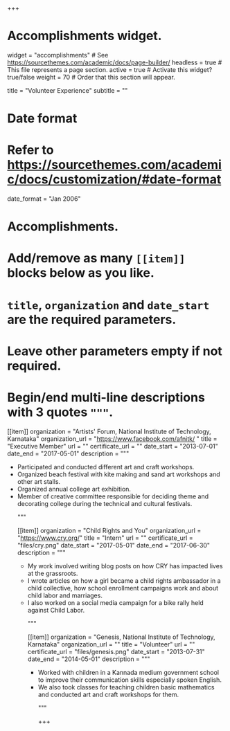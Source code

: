 +++
# Accomplishments widget.
widget = "accomplishments"  # See https://sourcethemes.com/academic/docs/page-builder/
headless = true  # This file represents a page section.
active = true  # Activate this widget? true/false
weight = 70  # Order that this section will appear.

title = "Volunteer Experience"
subtitle = ""

# Date format
#   Refer to https://sourcethemes.com/academic/docs/customization/#date-format
date_format = "Jan 2006"

# Accomplishments.
#   Add/remove as many `[[item]]` blocks below as you like.
#   `title`, `organization` and `date_start` are the required parameters.
#   Leave other parameters empty if not required.
#   Begin/end multi-line descriptions with 3 quotes `"""`.

[[item]]
  organization = "Artists' Forum, National Institute of Technology, Karnataka"
  organization_url = "https://www.facebook.com/afnitk/ "
  title = "Executive Member"
  url = ""
  certificate_url = ""
  date_start = "2013-07-01"
  date_end = "2017-05-01"
  description = """<p align="center">
<ul>
   <li>Participated and conducted different art and craft workshops.</li>
   <li>Organized beach festival with kite making and sand art workshops and other art stalls.</li>
   <li>Organized annual college art exhibition.</li>
   <li>Member of creative committee responsible for deciding theme and decorating college during the technical and cultural festivals.  </li>
</p>
    """


[[item]]
  organization = "Child Rights and You"
  organization_url = "https://www.cry.org/"
  title = "Intern"
  url = ""
  certificate_url = "files/cry.png"
  date_start = "2017-05-01"
  date_end = "2017-06-30"
  description = """<p align="center">
  <ul>
  <li>My work involved writing blog posts on how CRY has impacted lives at the grassroots.</li>
  <li>I wrote articles on how a girl became a child rights ambassador in a child collective, how school enrollment campaigns work and about child labor and marriages.</li>
  <li>I also worked on a social media campaign for a bike rally held against Child Labor.</li>
  </p>
  """


  [[item]]
    organization = "Genesis, National Institute of Technology, Karnataka"
    organization_url = ""
    title = "Volunteer"
    url = ""
    certificate_url = "files/genesis.png"
    date_start = "2013-07-31"
    date_end = "2014-05-01"
    description = """<p align="center">
    <ul>
    <li>
    Worked with children in a Kannada medium government school to improve their communication skills especially spoken English.</li>
    <li>We also took classes for teaching children basic mathematics and conducted art and craft workshops for them.</li>
    </p>
    """




+++

